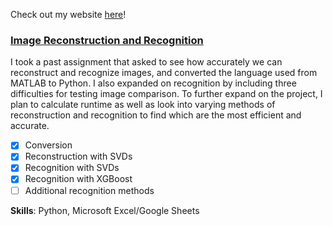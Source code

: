 Check out my website [here](https://chloerushing.wixsite.com/da-portfolio)!

### [Image Reconstruction and Recognition](https://github.com/chloelinli/chloelinli.github.io/tree/main/projects/art_facial_recognition)
I took a past assignment that asked to see how accurately we can reconstruct and recognize images, and converted the language used from MATLAB to Python. I also expanded on recognition by including three difficulties for testing image comparison. To further expand on the project, I plan to calculate runtime as well as look into varying methods of reconstruction and recognition to find which are the most efficient and accurate.
- [x] Conversion
- [x] Reconstruction with SVDs
- [x] Recognition with SVDs
- [x] Recognition with XGBoost
- [ ] Additional recognition methods

**Skills**: Python, Microsoft Excel/Google Sheets